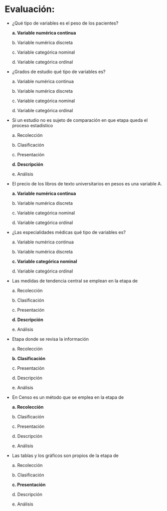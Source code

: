 # Evaluación:

- ¿Qué tipo de variables es el peso de los pacientes?

  **a. Variable numérica continua**

  b. Variable numérica discreta

  c. Variable categórica nominal

  d. Variable categórica ordinal

- ¿Grados de estudio qué tipo de variables es?

  a. Variable numérica continua

  b. Variable numérica discreta

  c. Variable categórica nominal

  d. Variable categórica ordinal 
 
- Si un estudio no es sujeto de comparación en que etapa queda el proceso estadístico 

  a. Recolección  

  b. Clasificación 
  
  c. Presentación 
  
  **d. Descripción**
  
  e. Análisis
  
- El precio de los libros de texto universitarios en pesos es una variable A. 

  **a. Variable numérica continua**
  
  b. Variable numérica discreta
  
  c. Variable categórica nominal
  
  d. Variable categórica ordinal
  
- ¿Las especialidades médicas qué tipo de variables es?

  a. Variable numérica continua
  
  b. Variable numérica discreta
  
  **c. Variable categórica nominal**
  
  d. Variable categórica ordinal

- Las medidas de tendencia central se emplean en la etapa de 

  a. Recolección

  b. Clasificación
  
  c. Presentación 
  
  **d. Descripción**
  
  e. Análisis
  
- Etapa donde se revisa la información 

  a. Recolección  
  
  **b. Clasificación**
  
  c. Presentación 
  
  d. Descripción   
  
  e. Análisis
  
- En Censo es un método que se emplea en la etapa de

  **a. Recolección**
  
  b. Clasificación
  
  c. Presentación
  
  d. Descripción
  
  e. Análisis

- Las tablas y los gráficos son propios de la etapa de 

  a. Recolección
  
  b. Clasificación
  
  **c. Presentación**
  
  d. Descripción   
  
  e. Análisis
